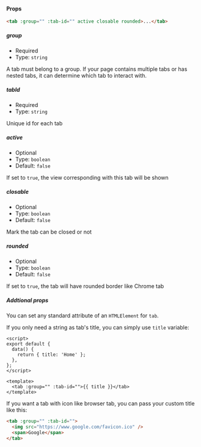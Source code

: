 #### Props

```html
<tab :group="" :tab-id="" active closable rounded>...</tab>
```

##### group

- Required
- Type: `string`

A tab must belong to a group. If your page contains multiple tabs or has nested tabs, it can determine which tab to interact with.

##### tabId

- Required
- Type: `string`

Unique id for each tab

##### active

- Optional
- Type: `boolean`
- Default: `false`

If set to `true`, the view corresponding with this tab will be shown

##### closable

- Optional
- Type: `boolean`
- Default: `false`

Mark the tab can be closed or not

##### rounded

- Optional
- Type: `boolean`
- Default: `false`

If set to `true`, the tab will have rounded border like Chrome tab

##### Addtional props

You can set any standard attribute of an `HTMLElement` for `tab`.

If you only need a string as tab's title, you can simply use `title` variable:

```vue
<script>
export default {
  data() {
    return { title: 'Home' };
  },
};
</script>

<template>
  <tab :group="" :tab-id="">{{ title }}</tab>
</template>
```

If you want a tab with icon like browser tab, you can pass your custom title like this:

```html
<tab :group="" :tab-id="">
  <img src="https://www.google.com/favicon.ico" />
  <span>Google</span>
</tab>
```
